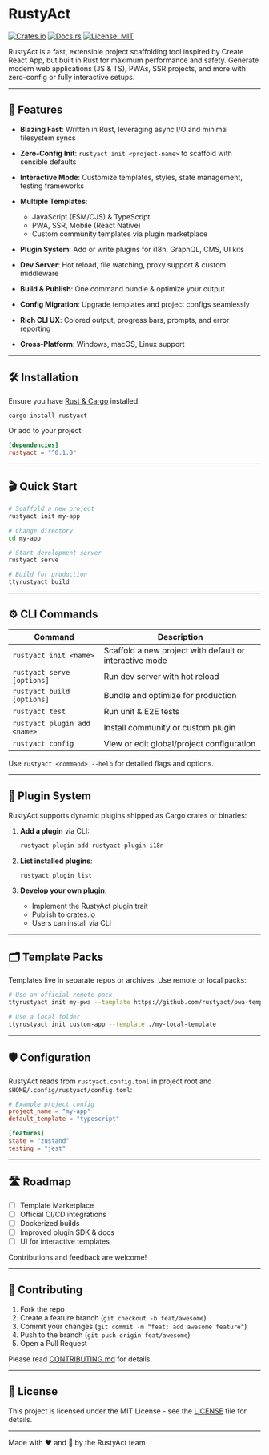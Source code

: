 # RustyAct

[![Crates.io](https://img.shields.io/crates/v/rustyact)](https://crates.io/crates/rustyact) [![Docs.rs](https://docs.rs/rustyact/badge.svg)](https://docs.rs/rustyact) [![License: MIT](https://img.shields.io/badge/license-MIT-blue.svg)](LICENSE)

RustyAct is a fast, extensible project scaffolding tool inspired by Create React App, but built in Rust for maximum performance and safety. Generate modern web applications (JS & TS), PWAs, SSR projects, and more with zero-config or fully interactive setups.

---

## 🚀 Features

* **Blazing Fast**: Written in Rust, leveraging async I/O and minimal filesystem syncs
* **Zero-Config Init**: `rustyact init <project-name>` to scaffold with sensible defaults
* **Interactive Mode**: Customize templates, styles, state management, testing frameworks
* **Multiple Templates**:

    * JavaScript (ESM/CJS) & TypeScript
    * PWA, SSR, Mobile (React Native)
    * Custom community templates via plugin marketplace
* **Plugin System**: Add or write plugins for i18n, GraphQL, CMS, UI kits
* **Dev Server**: Hot reload, file watching, proxy support & custom middleware
* **Build & Publish**: One command bundle & optimize your output
* **Config Migration**: Upgrade templates and project configs seamlessly
* **Rich CLI UX**: Colored output, progress bars, prompts, and error reporting
* **Cross-Platform**: Windows, macOS, Linux support

---

## 🛠️ Installation

Ensure you have [Rust & Cargo](https://www.rust-lang.org/tools/install) installed.

```bash
cargo install rustyact
```

Or add to your project:

```toml
[dependencies]
rustyact = "^0.1.0"
```

---

## 🎬 Quick Start

```bash
# Scaffold a new project
rustyact init my-app

# Change directory
cd my-app

# Start development server
rustyact serve

# Build for production
ttyrustyact build
```

---

## ⚙️ CLI Commands

| Command                      | Description                                             |
| ---------------------------- | ------------------------------------------------------- |
| `rustyact init <name>`       | Scaffold a new project with default or interactive mode |
| `rustyact serve [options]`   | Run dev server with hot reload                          |
| `rustyact build [options]`   | Bundle and optimize for production                      |
| `rustyact test`              | Run unit & E2E tests                                    |
| `rustyact plugin add <name>` | Install community or custom plugin                      |
| `rustyact config`            | View or edit global/project configuration               |

Use `rustyact <command> --help` for detailed flags and options.

---

## 🔌 Plugin System

RustyAct supports dynamic plugins shipped as Cargo crates or binaries:

1. **Add a plugin** via CLI:

   ```bash
   rustyact plugin add rustyact-plugin-i18n
   ```
2. **List installed plugins**:

   ```bash
   rustyact plugin list
   ```
3. **Develop your own plugin**:

    * Implement the RustyAct plugin trait
    * Publish to crates.io
    * Users can install via CLI

---

## 🗂️ Template Packs

Templates live in separate repos or archives. Use remote or local packs:

```bash
# Use an official remote pack
ttyrustyact init my-pwa --template https://github.com/rustyact/pwa-template

# Use a local folder
ttyrustyact init custom-app --template ./my-local-template
```

---

## 🛡️ Configuration

RustyAct reads from `rustyact.config.toml` in project root and `$HOME/.config/rustyact/config.toml`:

```toml
# Example project config
project_name = "my-app"
default_template = "typescript"

[features]
state = "zustand"
testing = "jest"
```

---

## 🛣️ Roadmap

* [ ] Template Marketplace
* [ ] Official CI/CD integrations
* [ ] Dockerized builds
* [ ] Improved plugin SDK & docs
* [ ] UI for interactive templates

Contributions and feedback are welcome!

---

## 🙌 Contributing

1. Fork the repo
2. Create a feature branch (`git checkout -b feat/awesome`)
3. Commit your changes (`git commit -m "feat: add awesome feature"`)
4. Push to the branch (`git push origin feat/awesome`)
5. Open a Pull Request

Please read [CONTRIBUTING.md](CONTRIBUTING.md) for details.

---

## 📄 License

This project is licensed under the MIT License - see the [LICENSE](LICENSE) file for details.

---

Made with ❤️ and 🚀 by the RustyAct team
